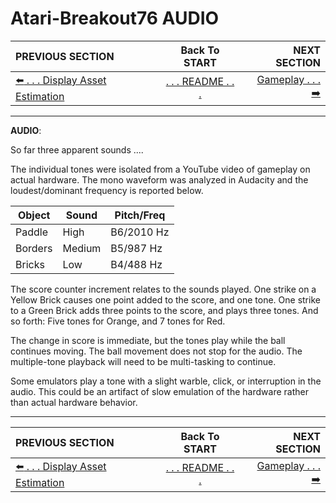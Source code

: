 # Atari-Breakout76 AUDIO

**PREVIOUS SECTION** | **Back To START** | **NEXT SECTION**
:--- | :---: | ---:
[:arrow_left: . . . Display Asset Estimation]( https://github.com/kenjennings/Atari-Breakout76/blob/master/README01AssetEstimation.md "Display Asset Estimation" ) | [. . . README . . .]( https://github.com/kenjennings/Atari-Breakout76/blob/master/README.md "README" ) | [Gameplay . . . :arrow_right:]( https://github.com/kenjennings/Atari-Breakout76/blob/master/README03Gameplay.md "Gameplay" ) 

---

**AUDIO**:

So far three apparent sounds ....

The individual tones were isolated from a YouTube video of gameplay on actual hardware.  The mono waveform was analyzed in Audacity and the loudest/dominant frequency is reported below.

Object  | Sound  | Pitch/Freq
------- | ----------- | ---------
Paddle  | High        | B6/2010 Hz 
Borders | Medium      | B5/987 Hz
Bricks  | Low         | B4/488 Hz

The score counter increment relates to the sounds played. One strike on a Yellow Brick causes one point added to the score, and one tone.  One strike to a Green Brick adds three points to the score, and plays three tones. And so forth: Five tones for Orange, and 7 tones for Red.  

The change in score is immediate, but the tones play while the ball continues moving.  The ball movement does not stop for the audio. The multiple-tone playback will need to be multi-tasking to continue.

Some emulators play a  tone with a slight warble, click, or interruption in the audio.  This could be an artifact of slow emulation of the hardware rather than actual hardware behavior.

---

**PREVIOUS SECTION** | **Back To START** | **NEXT SECTION**
:--- | :---: | ---:
[:arrow_left: . . . Display Asset Estimation]( https://github.com/kenjennings/Atari-Breakout76/blob/master/README01AssetEstimation.md "Display Asset Estimation" ) | [. . . README . . .]( https://github.com/kenjennings/Atari-Breakout76/blob/master/README.md "README" ) | [Gameplay . . . :arrow_right:]( https://github.com/kenjennings/Atari-Breakout76/blob/master/README03Gameplay.md "Gameplay" ) 
